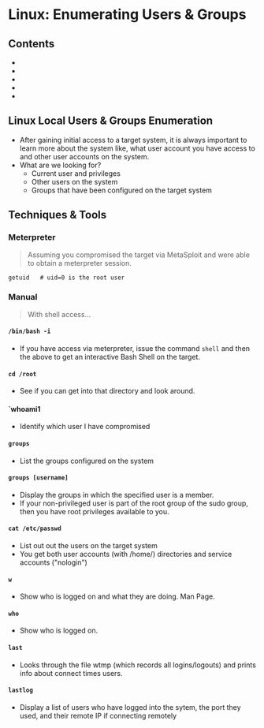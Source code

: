 # Linux: Enumerating Users & Groups

## Contents
- []()
- []()
- []()
- []()
- []()

## Linux Local Users & Groups Enumeration
- After gaining initial access to a target system, it is always important to learn more about the system like, what user account you have access to and other user accounts on the system.
- What are we looking for?
  - Current user and privileges
  - Other users on the system
  - Groups that have been configured on the target system

## Techniques & Tools

### Meterpreter 
> Assuming you compromised the target via MetaSploit and were able to obtain a meterpreter session.
```
getuid   # uid=0 is the root user
```

### Manual 
> With shell access...

#### `/bin/bash -i`
- If you have access via meterpreter, issue the command `shell` and then the above to get an interactive Bash Shell on the target.

#### `cd /root`
- See if you can get into that directory and look around.

#### `whoami1
- Identify which user I have compromised

#### `groups`
- List the groups configured on the system

#### `groups [username]`
- Display the groups in which the specified user is a member.
- If your non-privileged user is part of the root group of the sudo group, then you have root privileges available to you.

#### `cat /etc/passwd`
- List out out the users on the target system
- You get both user accounts (with /home/) directories and service accounts ("nologin")

#### `w`
- Show who is logged on and what they are doing. Man Page.

#### `who`
- Show who is logged on.

#### `last`
- Looks through the file wtmp (which records all logins/logouts) and prints info about connect times users.

#### `lastlog`
- Display a list of users who have logged into the sytem, the port they used, and their remote IP if connecting remotely

